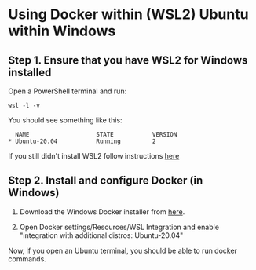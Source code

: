 # Using Docker within (WSL2) Ubuntu within Windows 

## Step 1. Ensure that you have WSL2 for Windows installed

Open a PowerShell terminal and run:

	wsl -l -v
	
You should see something like this:
```
  NAME                   STATE           VERSION
* Ubuntu-20.04           Running         2
```
If you still didn't install WSL2 follow instructions [here](./wsl.md)

## Step 2. Install and configure Docker (in Windows)

1. Download the Windows Docker installer from [here](https://www.docker.com/get-started).

2. Open Docker settings/Resources/WSL Integration and enable "integration with additional distros: Ubuntu-20.04"

Now, if you open an Ubuntu terminal, you should be able to run docker commands.